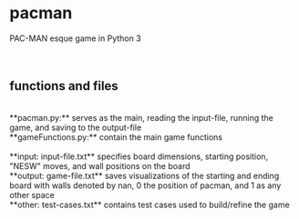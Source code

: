 # pacman
PAC-MAN esque game in Python 3
<br /><br /><br />
## functions and files
<br />
**pacman.py:** serves as the main, reading the input-file, running the game, and saving to the output-file <br />
**gameFunctions.py:** contain the main game functions<br /> <br />
**input: input-file.txt** specifies board dimensions, starting position, "NESW" moves, and wall positions on the board <br />
**output: game-file.txt** saves visualizations of the starting and ending board with walls denoted by nan, 0 the position of pacman, and 1 as any other space <br />
**other: test-cases.txt** contains test cases used to build/refine the game

